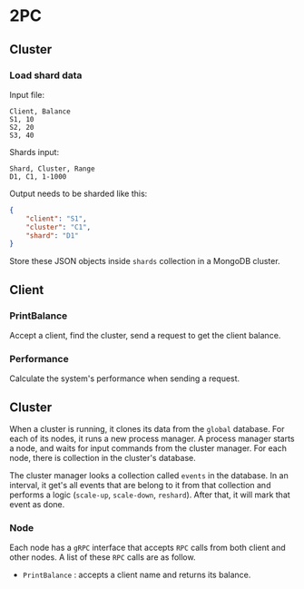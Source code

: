 # 2PC

## Cluster

### Load shard data

Input file:

```csv
Client, Balance
S1, 10
S2, 20
S3, 40
```

Shards input:

```csv
Shard, Cluster, Range
D1, C1, 1-1000
```

Output needs to be sharded like this:

```json
{
    "client": "S1",
    "cluster": "C1",
    "shard": "D1"
}
```

Store these JSON objects inside `shards` collection in a MongoDB cluster.

## Client

### PrintBalance

Accept a client, find the cluster, send a request to get the client balance.

### Performance

Calculate the system's performance when sending a request.

## Cluster

When a cluster is running, it clones its data from the `global` database. For each of its nodes, it runs a new process manager. A process manager starts a node, and waits for input commands from the cluster manager. For each node, there is collection in the cluster's database.

The cluster manager looks a collection called `events` in the database. In an interval, it get's all events that are belong to it from that collection and performs a logic (`scale-up`, `scale-down`, `reshard`). After that, it will mark that event as done.

### Node

Each node has a `gRPC` interface that accepts `RPC` calls from both client and other nodes. A list of these `RPC` calls are as follow.

- `PrintBalance` : accepts a client name and returns its balance.
